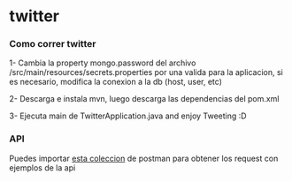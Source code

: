# twitter


### Como correr twitter
1- Cambia la property mongo.password del archivo /src/main/resources/secrets.properties por una valida para la aplicacion, si es necesario, modifica la conexion a la db (host, user, etc)

2- Descarga e instala mvn, luego descarga las dependencias del pom.xml

3- Ejecuta main de TwitterApplication.java and enjoy Tweeting :D



### API 
Puedes importar [esta coleccion](https://github.com/GutiNicolas/twitter/blob/main/Twitter.postman_collection.json) de postman para obtener los request con ejemplos de la api
